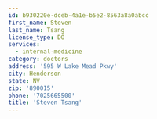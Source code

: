 ```yaml
---
id: b930220e-dceb-4a1e-b5e2-8563a8a0abcc
first_name: Steven
last_name: Tsang
license_type: DO
services:
  - internal-medicine
category: doctors
address: '595 W Lake Mead Pkwy'
city: Henderson
state: NV
zip: '890015'
phone: '7025665500'
title: 'Steven Tsang'
---
```

